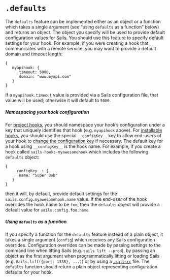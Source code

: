 # `.defaults`

The `defaults` feature can be implemented either as an object or a function which takes a single argument (see &ldquo;using `defaults` as a function&rdquo; below) and returns an object.  The object you specify will be used to provide default configuration values for Sails.  You should use this feature to specify default settings for your hook.  For example, if you were creating a hook that communicates with a remote service, you may want to provide a default domain and timeout length:

```
{
   myapihook: {
      timeout: 5000,
      domain: "www.myapi.com"
   }
}
```

If a `myapihook.timeout` value is provided via a Sails configuration file, that value will be used; otherwise it will default to `5000`.  

##### Namespacing your hook configuration
For [project hooks](/#/documentation/concepts/extending-sails/Hooks?q=types-of-hooks), you should namespace your hook&rsquo;s configuration under a key that uniquely identifies that hook (e.g. `myapihook` above).  For [installable hooks](/#/documentation/concepts/extending-sails/Hooks?q=types-of-hooks), you should use the special `__configKey__` key to allow end-users of your hook to [change the configuration key](/#/documentation/concepts/extending-sails/Hooks/usinghooks.html?q=changing-the-way-sails-loads-an-installable-hook) if necessary.  The default key for a hook using `__configKey__` is the hook name.  For example, if you create a hook called `sails-hooks-myawesomehook` which includes the following `defaults` object:

```
{
   __configKey__: {
      name: "Super Bob"
   }
}
```

then it will, by default, provide default settings for the `sails.config.myawesomehook.name` value.  If the end-user of the hook overrides the hook name to be `foo`, then the `defaults` object will provide a default value for `sails.config.foo.name`.

##### Using `defaults` as a function

If you specify a function for the `defaults` feature instead of a plain object, it takes a single argument (`config`) which receives any Sails configuration overrides.  Configuration overrides can be made by passing settings to the command line when lifting Sails (e.g. `sails lift --prod`), by passing an object as the first argument when programmatically lifting or loading Sails (e.g. `Sails.lift({port: 1338}, ...)`) or by using a [`.sailsrc`](/#/documentation/anatomy/myApp/sailsrc.html) file.  The `defaults` function should return a plain object representing configuration defaults for your hook.

<docmeta name="uniqueID" value="Hooks75003">
<docmeta name="displayName" value=".defaults">
<docmeta name="stabilityIndex" value="3">
